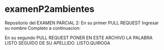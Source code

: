 # examenP2ambientes
Repositorio del EXAMEN PARCIAL 2:
En su primer PULL REQUEST Ingresar su nombre Completo a continuacion: 



En su segundo PULL REQUEST PONER EN ESTE ARCHIVO LA PALABRA LISTO SEGUIDO DE SU APELLIDO.
LISTO.QUIROGA
